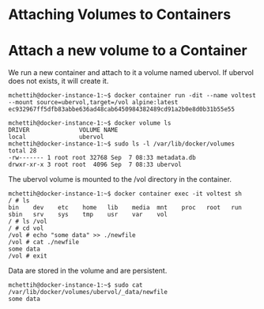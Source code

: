 # Attaching Volumes to Containers

# Attach a new volume to a Container

We run a new container and attach to it a volume named ubervol.
If ubervol does not exists, it will create it.
```
mchettih@docker-instance-1:~$ docker container run -dit --name voltest --mount source=ubervol,target=/vol alpine:latest
ec932967ff5dfb83abbe636ad48cab6450984382489cd91a2b0e8d0b31b55e55
```

```
mchettih@docker-instance-1:~$ docker volume ls
DRIVER              VOLUME NAME
local               ubervol
mchettih@docker-instance-1:~$ sudo ls -l /var/lib/docker/volumes
total 28
-rw------- 1 root root 32768 Sep  7 08:33 metadata.db
drwxr-xr-x 3 root root  4096 Sep  7 08:33 ubervol
```

The ubervol volume is mounted to the /vol directory in the container.

```
mchettih@docker-instance-1:~$ docker container exec -it voltest sh
/ # ls
bin    dev    etc    home   lib    media  mnt    proc   root   run    sbin   srv    sys    tmp    usr    var    vol
/ # ls /vol
/ # cd vol
/vol # echo "some data" >> ./newfile
/vol # cat ./newfile
some data
/vol # exit
```

Data are stored in the volume and are persistent.
```
mchettih@docker-instance-1:~$ sudo cat /var/lib/docker/volumes/ubervol/_data/newfile
some data
```
